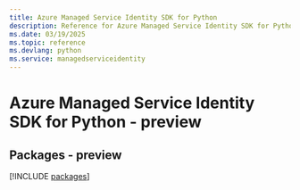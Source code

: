 ```yaml
---
title: Azure Managed Service Identity SDK for Python
description: Reference for Azure Managed Service Identity SDK for Python
ms.date: 03/19/2025
ms.topic: reference
ms.devlang: python
ms.service: managedserviceidentity
---
```

# Azure Managed Service Identity SDK for Python - preview
## Packages - preview
[!INCLUDE [packages](managed-service-identity-index.md)]